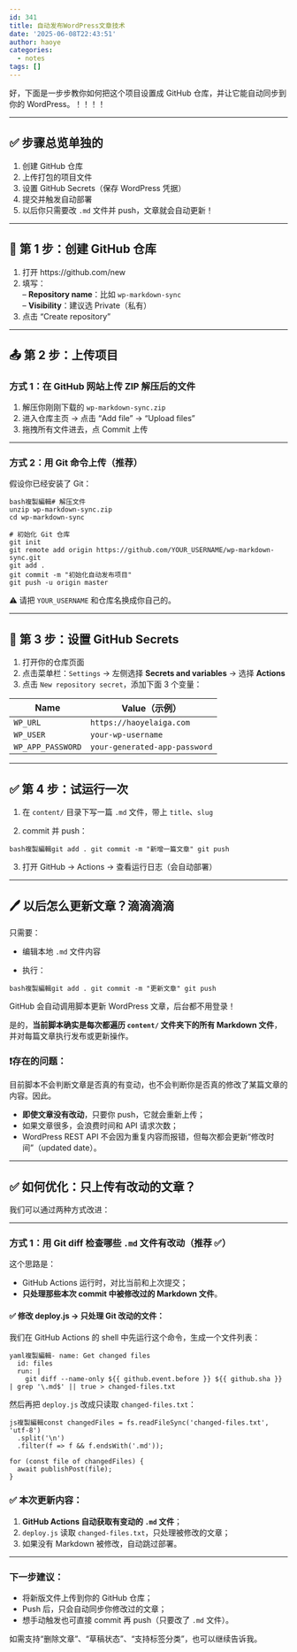 ```yaml
---
id: 341
title: 自动发布WordPress文章技术
date: '2025-06-08T22:43:51'
author: haoye
categories:
  - notes
tags: []
---
```


好，下面是一步步教你如何把这个项目设置成 GitHub 仓库，并让它能自动同步到你的 WordPress。！！！！

***

## ✅ 步骤总览单独的

1. 创建 GitHub 仓库
2. 上传打包的项目文件
3. 设置 GitHub Secrets（保存 WordPress 凭据）
4. 提交并触发自动部署
5. 以后你只需要改 `.md` 文件并 push，文章就会自动更新！

***

## 🧱 第 1 步：创建 GitHub 仓库

1. 打开 https\://github.com/new
2. 填写：\
   – **Repository name**：比如 `wp-markdown-sync`\
   – **Visibility**：建议选 Private（私有）
3. 点击 “Create repository”

***

## 📤 第 2 步：上传项目

### 方式 1：在 GitHub 网站上传 ZIP 解压后的文件

1. 解压你刚刚下载的 `wp-markdown-sync.zip`
2. 进入仓库主页 → 点击 “Add file” → “Upload files”
3. 拖拽所有文件进去，点 Commit 上传

***

### 方式 2：用 Git 命令上传（推荐）

假设你已经安装了 Git：

```
bash複製編輯# 解压文件
unzip wp-markdown-sync.zip
cd wp-markdown-sync

# 初始化 Git 仓库
git init
git remote add origin https://github.com/YOUR_USERNAME/wp-markdown-sync.git
git add .
git commit -m "初始化自动发布项目"
git push -u origin master
```

⚠️ 请把 `YOUR_USERNAME` 和仓库名换成你自己的。

***

## 🔐 第 3 步：设置 GitHub Secrets

1. 打开你的仓库页面
2. 点击菜单栏：`Settings` → 左侧选择 **Secrets and variables** → 选择 **Actions**
3. 点击 `New repository secret`，添加下面 3 个变量：

| Name              | Value（示例）                     |
| ----------------- | ----------------------------- |
| `WP_URL`          | `https://haoyelaiga.com`      |
| `WP_USER`         | `your-wp-username`            |
| `WP_APP_PASSWORD` | `your-generated-app-password` |

***

## ✅ 第 4 步：试运行一次

1. 在 `content/` 目录下写一篇 `.md` 文件，带上 `title`、`slug`

2. commit 并 push：

`bash複製編輯git add .
git commit -m "新增一篇文章"
git push`

3. 打开 GitHub → Actions → 查看运行日志（会自动部署）

***

## 🖊️ 以后怎么更新文章？滴滴滴滴

只需要：

- 编辑本地 `.md` 文件内容

- 执行：

`bash複製編輯git add .
git commit -m "更新文章"
git push`

GitHub 会自动调用脚本更新 WordPress 文章，后台都不用登录！

是的，**当前脚本确实是每次都遍历 `content/` 文件夹下的所有 Markdown 文件**，并对每篇文章执行发布或更新操作。

### ❗存在的问题：

目前脚本不会判断文章是否真的有变动，也不会判断你是否真的修改了某篇文章的内容。因此。

- **即使文章没有改动**，只要你 push，它就会重新上传；
- 如果文章很多，会浪费时间和 API 请求次数；
- WordPress REST API 不会因为重复内容而报错，但每次都会更新“修改时间”（updated date）。

***

## ✅ 如何优化：只上传有改动的文章？

我们可以通过两种方式改进：

***

### 方式 1：用 Git diff 检查哪些 `.md` 文件有改动（推荐 ✅）

这个思路是：

- GitHub Actions 运行时，对比当前和上次提交；
- **只处理那些本次 commit 中被修改过的 Markdown 文件**。

#### ✅ 修改 deploy.js → 只处理 Git 改动的文件：

我们在 GitHub Actions 的 shell 中先运行这个命令，生成一个文件列表：

```
yaml複製編輯- name: Get changed files
  id: files
  run: |
    git diff --name-only ${{ github.event.before }} ${{ github.sha }} | grep '\.md$' || true > changed-files.txt
```

然后再把 `deploy.js` 改成只读取 `changed-files.txt`：

```
js複製編輯const changedFiles = fs.readFileSync('changed-files.txt', 'utf-8')
  .split('\n')
  .filter(f => f && f.endsWith('.md'));

for (const file of changedFiles) {
  await publishPost(file);
}
```

### ✅ 本次更新内容：

1. **GitHub Actions 自动获取有变动的 `.md` 文件**；
2. `deploy.js` 读取 `changed-files.txt`，只处理被修改的文章；
3. 如果没有 Markdown 被修改，自动跳过部署。

***

### 下一步建议：

- 将新版文件上传到你的 GitHub 仓库；
- Push 后，只会自动同步你修改过的文章；
- 想手动触发也可直接 commit 再 push（只要改了 `.md` 文件）。

如需支持“删除文章”、“草稿状态”、“支持标签分类”，也可以继续告诉我。
